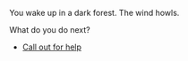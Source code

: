 You wake up in a dark forest. The wind howls.

What do you do next?

- [Call out for help](help.md)
